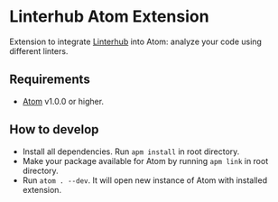 Linterhub Atom Extension
=====

Extension to integrate [Linterhub](https://github.com/Repometric/linterhub-cli) into Atom: analyze your code using different linters.

## Requirements
* [Atom](https://atom.io) v1.0.0 or higher.

## How to develop
* Install all dependencies. Run `apm install` in root directory.
* Make your package available for Atom by running `apm link` in root directory.
* Run `atom . --dev`. It will open new instance of Atom with installed extension.
